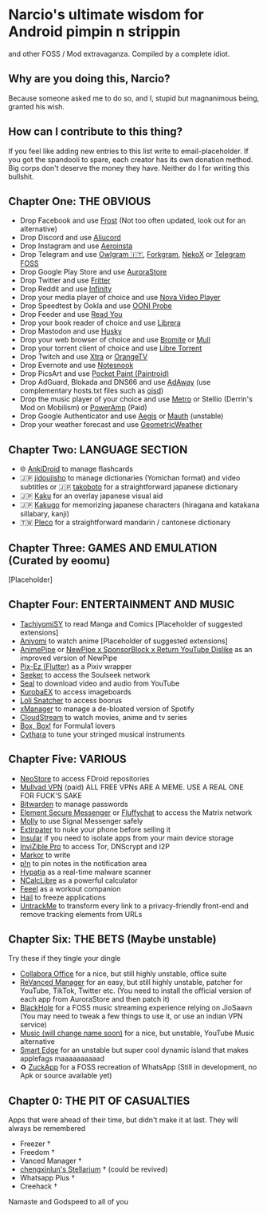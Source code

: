 # Narcio's ultimate wisdom for Android pimpin n strippin
and other FOSS / Mod extravaganza. Compiled by a complete idiot.

## Why are you doing this, Narcio?
Because someone asked me to do so, and I, stupid but magnanimous being, granted his wish.

## How can I contribute to this thing?
If you feel like adding new entries to this list write to email-placeholder. If you got the spandooli to spare, each creator has its own donation method. Big corps don't deserve the money they have. Neither do I for writing this bullshit.

## Chapter One: THE OBVIOUS
- Drop Facebook and use [Frost](https://github.com/AllanWang/Frost-for-Facebook) (Not too often updated, look out for an alternative)
- Drop Discord and use [Aliucord](https://github.com/Aliucord/Aliucord)
- Drop Instagram and use [Aeroinsta](https://aeroinsta.com/)
- Drop Telegram and use [Owlgram 🇮🇹](https://owlgram.org/), [Forkgram](https://github.com/Forkgram/TelegramAndroid), [NekoX](https://github.com/NekoX-Dev/NekoX) or [Telegram FOSS](https://github.com/Telegram-FOSS-Team/Telegram-FOSS)
- Drop Google Play Store and use [AuroraStore](https://auroraoss.com/)
- Drop Twitter and use [Fritter](https://fritter.cc/)
- Drop Reddit and use [Infinity](https://github.com/Docile-Alligator/Infinity-For-Reddit)
- Drop your media player of choice and use [Nova Video Player](https://github.com/nova-video-player/aos-AVP)
- Drop Speedtest by Ookla and use [OONI Probe](https://ooni.org/)
- Drop Feeder and use [Read You](https://github.com/Ashinch/ReadYou)
- Drop your book reader of choice and use [Librera](https://librera.mobi/)
- Drop Mastodon and use [Husky](https://git.sr.ht/~captainepoch/husky)
- Drop your web browser of choice and use [Bromite](https://www.bromite.org/) or [Mull](https://github.com/Divested-Mobile/Mull-Fenix) 
- Drop your torrent client of choice and use [Libre Torrent](https://github.com/proninyaroslav/libretorrent)
- Drop Twitch and use [Xtra](https://github.com/AndreyAsadchy/Xtra) or [OrangeTV](https://gitlab.com/twitchmod/orange-tv)
- Drop Evernote and use [Notesnook](https://notesnook.com/downloads/)
- Drop PicsArt and use [Pocket Paint (Paintroid)](https://github.com/Catrobat/Paintroid)
- Drop AdGuard, Blokada and DNS66 and use [AdAway](https://adaway.org/) (use complementary hosts.txt files such as [oisd](https://hosts.oisd.nl/))
- Drop the music player of your choice and use [Metro](https://github.com/MuntashirAkon/Metro) or Stellio (Derrin's Mod on Mobilism) or [PowerAmp](https://powerampapp.com/) (Paid)
- Drop Google Authenticator and use [Aegis](https://github.com/beemdevelopment/Aegis) or [Mauth](https://github.com/X1nto/Mauth) (unstable)
- Drop your weather forecast and use [GeometricWeather](https://github.com/WangDaYeeeeee/GeometricWeather)

## Chapter Two: LANGUAGE SECTION

- 🌐 [AnkiDroid](https://github.com/ankidroid/Anki-Android) to manage flashcards
- 🇯🇵 [jidoujisho](https://github.com/lrorpilla/jidoujisho) to manage dictionaries (Yomichan format) and video subtitles or 🇯🇵 [takoboto](https://takoboto.jp/apps/) for a straightforward japanese dictionary
- 🇯🇵 [Kaku](https://kaku.fuwafuwa.ca/) for an overlay japanese visual aid
- 🇯🇵 [Kakugo](https://github.com/blastrock/kakugo) for memorizing japanese characters (hiragana and katakana sillabary, kanji)
- 🇹🇼 [Pleco](https://pleco.com/getandroid) for a straightforward mandarin / cantonese dictionary

## Chapter Three: GAMES AND EMULATION (Curated by eoomu)
[Placeholder]

## Chapter Four: ENTERTAINMENT AND MUSIC

- [TachiyomiSY](https://github.com/jobobby04/TachiyomiSY) to read Manga and Comics [Placeholder of suggested extensions]
- [Aniyomi](https://aniyomi.jmir.xyz/) to watch anime [Placeholder of suggested extensions]
- [AnimePipe](https://github.com/InfinityLoop1309/AnimePipe) or [NewPipe x SponsorBlock x Return YouTube Dislike](https://github.com/gilbsgilbs/NewPipeSponsorBlock) as an improved version of NewPipe
- [Pix-Ez (Flutter)](https://github.com/Notsfsssf/pixez-flutter) as a Pixiv wrapper
- [Seeker](https://github.com/jackBonadies/SeekerAndroid) to access the Soulseek network
- [Seal](https://github.com/JunkFood02/Seal) to download video and audio from YouTube
- [KurobaEX](https://github.com/K1rakishou/Kuroba-Experimental) to access imageboards
- [Loli Snatcher](https://github.com/NO-ob/LoliSnatcher_Droid) to access boorus
- [xManager](https://xmanagerapp.com/) to manage a de-bloated version of Spotify
- [CloudStream](https://github.com/recloudstream/cloudstream) to watch movies, anime and tv series
- [Box, Box!](https://github.com/BrightDV/BoxBox) for Formula1 lovers
- [Cythara](https://f-droid.org/packages/com.github.cythara/) to tune your stringed musical instruments

## Chapter Five: VARIOUS

- [NeoStore](https://github.com/NeoApplications/Neo-Store) to access FDroid repositories
- [Mullvad VPN](https://mullvad.net) (paid)  ALL FREE VPNs ARE A MEME. USE A REAL ONE FOR FUCK'S SAKE
- [Bitwarden](https://bitwarden.com/) to manage passwords
- [Element Secure Messenger](https://element.io/) or [Fluffychat](https://fluffychat.im/) to access the Matrix network
- [Molly](https://molly.im/) to use Signal Messenger safely
- [Extirpater](https://github.com/Divested-Mobile/Extirpater) to nuke your phone before selling it
- [Insular](https://secure-system.gitlab.io/Insular/) if you need to isolate apps from your main device storage
- [InviZible Pro](https://invizible.net/en/) to access Tor, DNScrypt and I2P
- [Markor](https://github.com/gsantner/markor) to write
- [p!n](https://github.com/nproth/pin) to pin notes in the notification area
- [Hypatia](https://github.com/Divested-Mobile/Hypatia) as a real-time malware scanner
- [NCalcLibre](https://github.com/basile-laderchi/ncalc) as a powerful calculator
- [Feeel](https://github.com/EnjoyingFOSS/feeel) as a workout companion
- [Hail](https://github.com/aistra0528/Hail/blob/master/README_EN.md) to freeze applications
- [UntrackMe](https://framagit.org/tom79/nitterizeme) to transform every link to a privacy-friendly front-end and remove tracking elements from URLs

## Chapter Six: THE BETS (Maybe unstable)
Try these if they tingle your dingle

- [Collabora Office](https://www.collaboraoffice.com/solutions/collabora-office-android-ios/) for a nice, but still highly unstable, office suite
- [ReVanced Manager](https://github.com/revanced/revanced-manager) for an easy, but still highly unstable, patcher for YouTube, TikTok, Twitter etc. (You need to install the official version of each app from AuroraStore and then patch it)
- [BlackHole](https://github.com/Sangwan5688/BlackHole) for a FOSS music streaming experience relying on JioSaavn (You may need to tweak a few things to use it, or use an indian VPN service)
- [Music (will change name soon)](https://github.com/z-huang/music) for a nice, but unstable, YouTube Music alternative
- [Smart Edge](https://github.com/abh80/smart-edge) for an unstable but super cool dynamic island that makes applefags maaaaaaaaaad
- ♻ [ZuckApp](https://github.com/fym35/ZuckApp) for a FOSS recreation of WhatsApp (Still in development, no Apk or source available yet)

## Chapter 0: THE PIT OF CASUALTIES
Apps that were ahead of their time, but didn't make it at last. They will always be remembered

- Freezer †
- Freedom †
- Vanced Manager †
- [chengxinlun's Stellarium](https://github.com/chengxinlun/Stellarium-android) † (could be revived)
- Whatsapp Plus †
- Creehack †

Namaste and Godspeed to all of you
